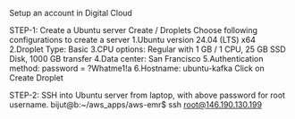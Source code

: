 
Setup an account in Digital Cloud

STEP-1: Create a Ubuntu server
Create / Droplets
Choose following configurations to create a server
1.Ubuntu version 24.04 (LTS) x64
2.Droplet Type: Basic
3.CPU options: Regular with 1 GB / 1 CPU, 25 GB SSD Disk, 1000 GB transfer
4.Data center: San Francisco
5.Authentication method: password = ?Whatme1!a
6.Hostname: ubuntu-kafka
Click on Create Droplet

STEP-2: SSH into Ubuntu server from laptop, with above password for root username.
bijut@b:~/aws_apps/aws-emr$ ssh root@146.190.130.199

